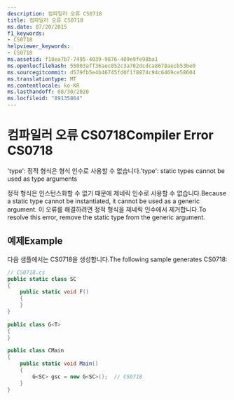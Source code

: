 ```yaml
---
description: 컴파일러 오류 CS0718
title: 컴파일러 오류 CS0718
ms.date: 07/20/2015
f1_keywords:
- CS0718
helpviewer_keywords:
- CS0718
ms.assetid: f18ea7b7-7495-4039-9876-409e9fe98ba1
ms.openlocfilehash: 55003aff36aec852c3a782dcdca8678aecb53be0
ms.sourcegitcommit: d579fb5e4b46745fd0f1f8874c94c6469ce58604
ms.translationtype: MT
ms.contentlocale: ko-KR
ms.lasthandoff: 08/30/2020
ms.locfileid: "89135864"
---
```

# <a name="compiler-error-cs0718"></a><span data-ttu-id="30a95-103">컴파일러 오류 CS0718</span><span class="sxs-lookup"><span data-stu-id="30a95-103">Compiler Error CS0718</span></span>
<span data-ttu-id="30a95-104">'type': 정적 형식은 형식 인수로 사용할 수 없습니다.</span><span class="sxs-lookup"><span data-stu-id="30a95-104">'type': static types cannot be used as type arguments</span></span>  
  
 <span data-ttu-id="30a95-105">정적 형식은 인스턴스화할 수 없기 때문에 제네릭 인수로 사용할 수 없습니다.</span><span class="sxs-lookup"><span data-stu-id="30a95-105">Because a static type cannot be instantiated, it cannot be used as a generic argument.</span></span> <span data-ttu-id="30a95-106">이 오류를 해결하려면 정적 형식을 제네릭 인수에서 제거합니다.</span><span class="sxs-lookup"><span data-stu-id="30a95-106">To resolve this error, remove the static type from the generic argument.</span></span>  
  
## <a name="example"></a><span data-ttu-id="30a95-107">예제</span><span class="sxs-lookup"><span data-stu-id="30a95-107">Example</span></span>  
 <span data-ttu-id="30a95-108">다음 샘플에서는 CS0718을 생성합니다.</span><span class="sxs-lookup"><span data-stu-id="30a95-108">The following sample generates CS0718:</span></span>  
  
```csharp  
// CS0718.cs  
public static class SC  
{  
    public static void F()  
    {  
    }  
}  
  
public class G<T>  
{  
}  
  
public class CMain  
{  
    public static void Main()  
    {  
        G<SC> gsc = new G<SC>();  // CS0718  
    }  
}  
```
